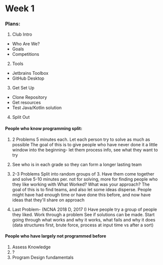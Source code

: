 # Week 1

### Plans:

1. Club Intro
 - Who Are We?
 - Goals
 - Competitions
2. Tools
 - Jetbrains Toolbox
 - GitHub Desktop
3. Get Set Up
 - Clone Repository
 - Get resources
 - Test Java/Kotlin solution
4. Split Out

#### People who know programming split:
1. 2 Problems
		5 minutes each. Let each person try to solve as much as possible
		The goal of this is to give people who have never done it a little window into the beginning- let them process info, see what they want to try

2. See who is in each grade so they can form a longer lasting team
3. 2-3 Problems
		Split into random groups of 3. Have them come together and solve
		5-10 minutes per. not for solving, more for finding people who they like working with
		What Worked?
		What was your approach?
		The goal of this is to find teams, and also let some ideas disperse. People might have had enough time or have done this before, and now have ideas that they'll share on approach

4. Last Problem- (NCNA 2018 D, 2017 I)
		Have people try a group of people they liked. Work through a problem
		See if solutions can be made.
		Start going through what works and why it works, what fails and why it does (data structures first, brute force, process at input time vs after a sort)


#### People who have largely not programmed before
1. Assess Knowledge
2. ?
3. Program Design fundamentals
